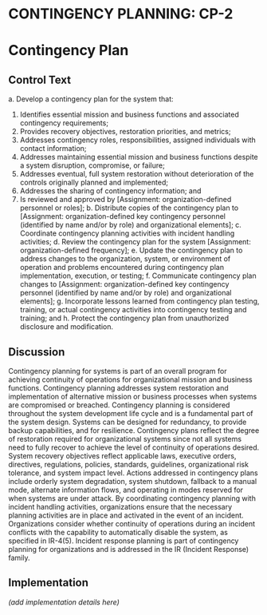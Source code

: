 # CONTINGENCY PLANNING: CP-2
# Contingency Plan

## Control Text


a. Develop a contingency plan for the system that:

1. Identifies essential mission and business functions and associated contingency requirements;
2. Provides recovery objectives, restoration priorities, and metrics;
3. Addresses contingency roles, responsibilities, assigned individuals with contact information;
4. Addresses maintaining essential mission and business functions despite a system disruption, compromise, or failure;
5. Addresses eventual, full system restoration without deterioration of the controls originally planned and implemented;
6. Addresses the sharing of contingency information; and
7. Is reviewed and approved by [Assignment: organization-defined personnel or roles];
b. Distribute copies of the contingency plan to [Assignment: organization-defined key contingency personnel (identified by name and/or by role) and organizational elements];
c. Coordinate contingency planning activities with incident handling activities;
d. Review the contingency plan for the system [Assignment: organization-defined frequency];
e. Update the contingency plan to address changes to the organization, system, or environment of operation and problems encountered during contingency plan implementation, execution, or testing;
f. Communicate contingency plan changes to [Assignment: organization-defined key contingency personnel (identified by name and/or by role) and organizational elements];
g. Incorporate lessons learned from contingency plan testing, training, or actual contingency activities into contingency testing and training; and
h. Protect the contingency plan from unauthorized disclosure and modification.

## Discussion

Contingency planning for systems is part of an overall program for achieving continuity of operations for organizational mission and business functions. Contingency planning addresses system restoration and implementation of alternative mission or business processes when systems are compromised or breached. Contingency planning is considered throughout the system development life cycle and is a fundamental part of the system design. Systems can be designed for redundancy, to provide backup capabilities, and for resilience. Contingency plans reflect the degree of restoration required for organizational systems since not all systems need to fully recover to achieve the level of continuity of operations desired. System recovery objectives reflect applicable laws, executive orders, directives, regulations, policies, standards, guidelines, organizational risk tolerance, and system impact level.
Actions addressed in contingency plans include orderly system degradation, system shutdown, fallback to a manual mode, alternate information flows, and operating in modes reserved for when systems are under attack. By coordinating contingency planning with incident handling activities, organizations ensure that the necessary planning activities are in place and activated in the event of an incident. Organizations consider whether continuity of operations during an incident conflicts with the capability to automatically disable the system, as specified in IR-4(5). Incident response planning is part of contingency planning for organizations and is addressed in the IR (Incident Response) family.

## Implementation

_(add implementation details here)_